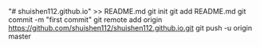 "# shuishen112.github.io" >> README.md
git init
git add README.md
git commit -m "first commit"
git remote add origin https://github.com/shuishen112/shuishen112.github.io.git
git push -u origin master
